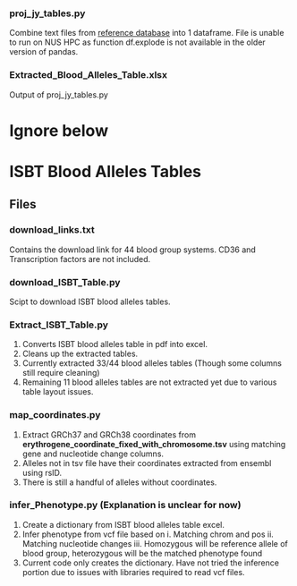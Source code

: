 ### **proj_jy_tables.py**
Combine text files from [reference database](https://github.com/xgao32/project_jy/tree/master/02_reference_database/db_genomeAnno) into 1 dataframe. File is unable to run on NUS HPC as function df.explode is not available in the older version of pandas.

### **Extracted_Blood_Alleles_Table.xlsx**
Output of proj_jy_tables.py

# Ignore below

# ISBT Blood Alleles Tables

## **Files** 

### **download_links.txt**
Contains the download link for 44 blood group systems. CD36 and Transcription factors are not included.

### **download_ISBT_Table.py**
Scipt to download ISBT blood alleles tables.

### **Extract_ISBT_Table.py**
1. Converts ISBT blood alleles table in pdf into excel.
2. Cleans up the extracted tables.
3. Currently extracted 33/44 blood alleles tables (Though some columns still require cleaning)
4. Remaining 11 blood alleles tables are not extracted yet due to various table layout issues.

### **map_coordinates.py**
1. Extract GRCh37 and GRCh38 coordinates from **erythrogene_coordinate_fixed_with_chromosome.tsv** using matching gene and nucleotide change columns.
2. Alleles not in tsv file have their coordinates extracted from ensembl using rsID.
3. There is still a handful of alleles without coordinates.

### **infer_Phenotype.py** (Explanation is unclear for now)
1. Create a dictionary from ISBT blood alleles table excel.
2. Infer phenotype from vcf file based on
   i. Matching chrom and pos
   ii. Matching nucleotide changes
   iii. Homozygous will be reference allele of blood group, heterozygous will be the matched phenotype found
3. Current code only creates the dictionary. Have not tried the inference portion due to issues with libraries required to read vcf files.
